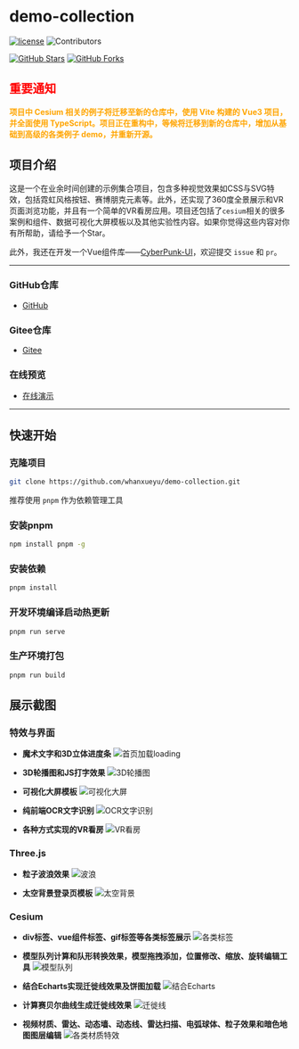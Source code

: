 # demo-collection

[![license](https://img.shields.io/github/license/whanxueyu/demo-collection.svg)](LICENSE)
![Contributors](https://img.shields.io/github/contributors/whanxueyu/demo-collection.svg)


[![GitHub Stars](https://img.shields.io/github/stars/whanxueyu/demo-collection.svg?style=social)](https://github.com/whanxueyu/demo-collection/stargazers)
[![GitHub Forks](https://img.shields.io/github/forks/whanxueyu/demo-collection.svg?style=social)](https://github.com/whanxueyu/demo-collection/network/members)


## <font color="red">重要通知</font>

<font color="orange"><strong>项目中 Cesium 相关的例子将迁移至新的仓库中，使用 Vite 构建的 Vue3 项目，并全面使用 TypeScript。项目正在重构中，等候将迁移到新的仓库中，增加从基础到高级的各类例子 demo，并重新开源。</strong></font>


## 项目介绍

这是一个在业余时间创建的示例集合项目，包含多种视觉效果如CSS与SVG特效，包括霓虹风格按钮、赛博朋克元素等。此外，还实现了360度全景展示和VR页面浏览功能，并且有一个简单的VR看房应用。项目还包括了`cesium`相关的很多案例和组件、数据可视化大屏模板以及其他实验性内容。如果你觉得这些内容对你有所帮助，请给予一个Star。

此外，我还在开发一个Vue组件库——[CyberPunk-UI](https://github.com/whanxueyu/cyberpunk-ui)，欢迎提交 ``issue`` 和 ``pr``。


---

### GitHub仓库
- [GitHub](https://github.com/whanxueyu/demo-collection.git)

### Gitee仓库
- [Gitee](https://gitee.com/whaxy/demo-collection.git)

### 在线预览
- [在线演示](https://axydemo.netlify.app/)

---

## 快速开始

### 克隆项目
```bash
git clone https://github.com/whanxueyu/demo-collection.git
```
推荐使用 ```pnpm``` 作为依赖管理工具

### 安装pnpm
```bash
npm install pnpm -g
```

### 安装依赖

```bash
pnpm install
```

### 开发环境编译启动热更新
```bash
pnpm run serve
```

### 生产环境打包
```bash
pnpm run build
```

## 展示截图

### 特效与界面

- **魔术文字和3D立体进度条**
  ![首页加载loading](./public/images/example/loading.png)

- **3D轮播图和JS打字效果**
  ![3D轮播图](./public/images/example/lunbo.png)

- **可视化大屏模板**
  ![可视化大屏](./public/images/example/bigscreen.png)

- **纯前端OCR文字识别**
  ![OCR文字识别](./public/images/example/orc.png)

- **各种方式实现的VR看房**
  ![VR看房](./public/images/example/vr.png)

### Three.js

- **粒子波浪效果**
  ![波浪](./public/images/example/wave.png)

- **太空背景登录页模板**
  ![太空背景](./public/images/example/space.png)

### Cesium

- **div标签、vue组件标签、gif标签等各类标签展示**
  ![各类标签](./public/images/example/billboard_layer.png)

- **模型队列计算和队形转换效果，模型拖拽添加，位置修改、缩放、旋转编辑工具**
  ![模型队列](./public/images/example/deploy.png)

- **结合Echarts实现迁徙线效果及饼图加载**
  ![结合Echarts](./public/images/example/echarts.png)

- **计算赛贝尔曲线生成迁徙线效果**
  ![迁徙线](./public/images/example/flyline.png)

- **视频材质、雷达、动态墙、动态线、雷达扫描、电弧球体、粒子效果和暗色地图图层编辑**
  ![各类材质特效](./public/images/example/effect.png)